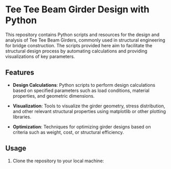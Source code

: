 # **Tee Tee Beam Girder Design with Python**

This repository contains Python scripts and resources for the design and analysis of Tee Tee Beam Girders, commonly used in structural engineering for bridge construction. The scripts provided here aim to facilitate the structural design process by automating calculations and providing visualizations of key parameters.

## Features

- **Design Calculations**: Python scripts to perform design calculations based on specified parameters such as load conditions, material properties, and geometric dimensions.
  
- **Visualization**: Tools to visualize the girder geometry, stress distribution, and other relevant structural properties using matplotlib or other plotting libraries.

- **Optimization**: Techniques for optimizing girder designs based on criteria such as weight, cost, or structural efficiency.

## Usage

1. Clone the repository to your local machine:
  
